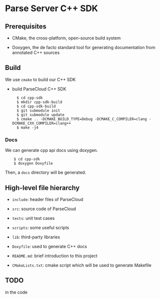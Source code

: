 # Parse Server C++ SDK

## Prerequisites

- CMake, the cross-platform, open-source build system

- Doxygen, the de facto standard tool for generating documentation from annotated C++ sources

## Build

We use `cmake` to build our C++ SDK

- build ParseCloud C++ SDK

		$ cd cpp-sdk
		$ mkdir cpp-sdk-build
        $ cd cpp-sdk-build
		$ git submodule init
		$ git submodule update
        $ cmake .. -DCMAKE_BUILD_TYPE=Debug -DCMAKE_C_COMPILER=clang -DCMAKE_CXX_COMPILER=clang++
        $ make -j4


### Docs

We can generate cpp api docs using doxygen.

		$ cd cpp-sdk
		$ doxygen Doxyfile

Then, a `docs` directory will be generated.

## High-level file hierarchy

- `include`: header files of ParseCloud

- `src`: source code of ParseCloud

- `tests`: unit test cases

- `scripts`: some useful scripts

- `lib`: third-party libraries

- `Doxyfile`: used to generate C++ docs

- `README.md`: brief introduction to this project

- `CMakeLists.txt`: cmake script which will be used to generate Makefile

## TODO
in the code
